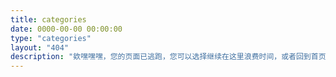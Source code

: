 ```yaml
---
title: categories
date: 0000-00-00 00:00:00
type: "categories"
layout: "404"
description: "欸嘿嘿嘿，您的页面已逃跑，您可以选择继续在这里浪费时间，或者回到首页"
---
```

